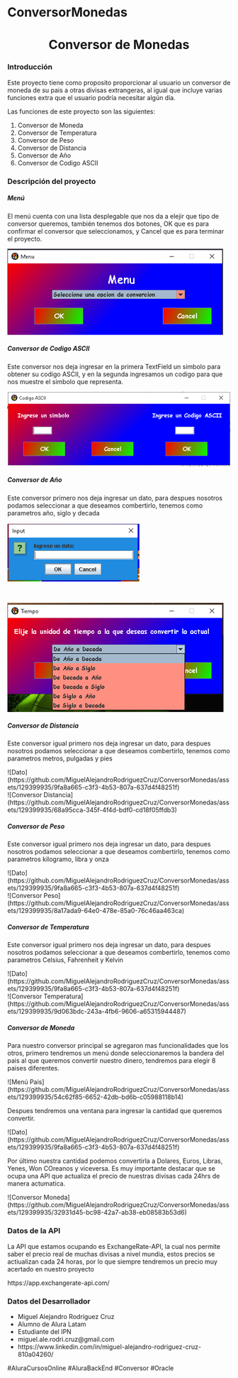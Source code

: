# ConversorMonedas

<h1 align="center"> Conversor de Monedas </h1>
<h3>Introducción</h3>
<p>Este proyecto tiene como proposito proporcionar al usuario un conversor de moneda de su pais a otras divisas extrangeras,
al igual que incluye varias funciones extra que el usuario podría necesitar algún día.</p>
<p>Las funciones de este proyecto son las siguientes:
<ol>
  <li>Conversor de Moneda</li>
  <li>Conversor de Temperatura</li>
  <li>Conversor de Peso</li>
  <li>Conversor de Distancia</li>
  <li>Conversor de Año</li>
  <li>Conversor de Codigo ASCII</li>
</ol>
</p>
<h3>Descripción del proyecto</h3>
<h5>Menú</h5>
<p>El menú cuenta con una lista desplegable que nos da a elejir que tipo de conversor queremos,
 también tenemos dos botones, OK que es para confirmar el conversor que seleccionamos, y Cancel que es
 para terminar el proyecto.</p>


![Menú principal](images/1.png)

<h5>Conversor de Codigo ASCII</h5>
<p>Este conversor nos deja ingresar en la primera TextField un simbolo para obtener su codigo ASCII,
y en la segunda ingresamos un codigo para que nos muestre el simbolo que representa.</p>

![Conversor ASCII](images/2.png)

<h5>Conversor de Año</h5>
<p>Este conversor primero nos deja ingresar un dato, para despues nosotros podamos seleccionar a que deseamos combertirlo,
 tenemos como parametros año, siglo y decada</p>

![Dato](images/3.png)
 
 <br>
 
![Conversor Año](images/4.png)
 
<h5>Conversor de Distancia</h5>
<p>Este conversor igual primero nos deja ingresar un dato, para despues nosotros podamos seleccionar a que deseamos combertirlo,
 tenemos como parametros metros, pulgadas y pies</p>
 ![Dato](https://github.com/MiguelAlejandroRodriguezCruz/ConversorMonedas/assets/129399935/9fa8a665-c3f3-4b53-807a-637d4f48251f)
 <br>
 ![Conversor Distancia](https://github.com/MiguelAlejandroRodriguezCruz/ConversorMonedas/assets/129399935/68a95cca-345f-4f4d-bdf0-cd18f05ffdb3)
<h5>Conversor de Peso</h5>
 <p>Este conversor igual primero nos deja ingresar un dato, para despues nosotros podamos seleccionar a que deseamos combertirlo,
 tenemos como parametros kilogramo, libra y onza</p>
  ![Dato](https://github.com/MiguelAlejandroRodriguezCruz/ConversorMonedas/assets/129399935/9fa8a665-c3f3-4b53-807a-637d4f48251f)
 <br>
 ![Conversor Peso](https://github.com/MiguelAlejandroRodriguezCruz/ConversorMonedas/assets/129399935/8a17ada9-64e0-478e-85a0-76c46aa463ca)
<h5>Conversor de Temperatura</h5>
 <p>Este conversor igual primero nos deja ingresar un dato, para despues nosotros podamos seleccionar a que deseamos combertirlo,
 tenemos como parametros Celsius, Fahrenheit y Kelvin</p>
  ![Dato](https://github.com/MiguelAlejandroRodriguezCruz/ConversorMonedas/assets/129399935/9fa8a665-c3f3-4b53-807a-637d4f48251f)
 <br>
 ![Conversor Temperatura](https://github.com/MiguelAlejandroRodriguezCruz/ConversorMonedas/assets/129399935/9d063bdc-243a-4fb6-9606-a65315944487)
<h5>Conversor de Moneda</h5>
<p>Para nuestro conversor principal se agregaron mas funcionalidades que los otros, primero tendremos un menú donde seleccionaremos la bandera del pais al que queremos convertir nuestro dinero, tendremos para elegir 8 paises diferentes.</p>
![Menú Pais](https://github.com/MiguelAlejandroRodriguezCruz/ConversorMonedas/assets/129399935/54c62f85-6652-42db-bd6b-c05988118b14)
<p>Despues tendremos una ventana para ingresar la cantidad que queremos convertir.</p>
 ![Dato](https://github.com/MiguelAlejandroRodriguezCruz/ConversorMonedas/assets/129399935/9fa8a665-c3f3-4b53-807a-637d4f48251f)
 <p>Por último nuestra cantidad podemos convertirla a Dolares, Euros, Libras, Yenes, Won COreanos y viceversa. Es muy
  importante destacar que se ocupa una API que actualiza el precio de nuestras divisas cada 24hrs de manera actumatica.</p>
![Conversor Moneda](https://github.com/MiguelAlejandroRodriguezCruz/ConversorMonedas/assets/129399935/32931d45-bc98-42a7-ab38-eb08583b53d6)
<h3>Datos de la API</h3>
<p>La API que estamos ocupando es ExchangeRate-API, la cual nos permite saber el precio real de muchas divisas a nivel mundia, 
estos precios se actiualizan cada 24 horas, por lo que siempre tendremos un precio muy acertado en nuestro proyecto</p>
<url>https://app.exchangerate-api.com/</url>
 <h3>Datos del Desarrollador</h3>
 <p><ul>
  <li>Miguel Alejandro Rodríguez Cruz</li>
  <li>Alumno de Alura Latam</li>
  <li>Estudiante del IPN</li>
  <li>miguel.ale.rodri.cruz@gmail.com</li>
  <li><url>https://www.linkedin.com/in/miguel-alejandro-rodriguez-cruz-810a04260/</url></li>
</ul></p>
<p>#AluraCursosOnline #AluraBackEnd #Conversor #Oracle</p>
 


 


